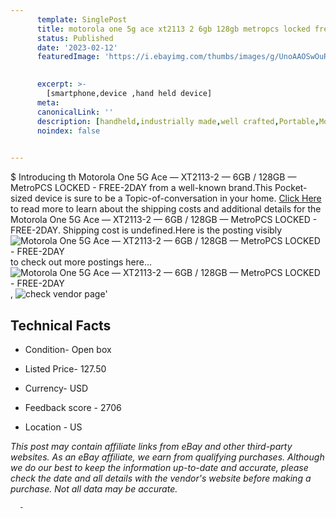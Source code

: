 ```yaml
---
      template: SinglePost
      title: motorola one 5g ace xt2113 2 6gb 128gb metropcs locked free 2day
      status: Published
      date: '2023-02-12'
      featuredImage: 'https://i.ebayimg.com/thumbs/images/g/UnoAAOSwOuRj4Epg/s-l225.jpg'
       

      excerpt: >-
        [smartphone,device ,hand held device]
      meta:
      canonicalLink: ''
      description: [handheld,industrially made,well crafted,Portable,Mobile,Compact,Convenient,Lightweight,Maneuverable,Man-portable,Miniature,Carriable,Hand-held,Light,Holdable,Transportable,Mobile device,Pocket-sized,On-the-go,Wireless,Cordless,Compact size,Convenient size, smartphone,device ,hand held device]
      noindex: false
      

---
```

$
      Introducing th Motorola One 5G Ace — XT2113-2 — 6GB / 128GB — MetroPCS LOCKED - FREE-2DAY from a well-known brand.This Pocket-sized device  is sure to be a Topic-of-conversation in your home. [Click Here](https://www.ebay.com/itm/255964830396?hash=item3b98b15abc%3Ag%3AUnoAAOSwOuRj4Epg&mkevt=1&mkcid=1&mkrid=711-53200-19255-0&campid=%253CePNCampaignId%253E&customid=%253CreferenceId%253E&toolid=10049) to read more to learn about the shipping costs and additional details for the Motorola One 5G Ace — XT2113-2 — 6GB / 128GB — MetroPCS LOCKED - FREE-2DAY. Shipping cost is undefined.Here is the posting visibly ![Motorola One 5G Ace — XT2113-2 — 6GB / 128GB — MetroPCS LOCKED - FREE-2DAY](https://i.ebayimg.com/thumbs/images/g/UnoAAOSwOuRj4Epg/s-l225.jpg) to check out more postings here... ![Motorola One 5G Ace — XT2113-2 — 6GB / 128GB — MetroPCS LOCKED - FREE-2DAY](https://i.ebayimg.com/images/g/UnoAAOSwOuRj4Epg/s-l1600.jpg), ![check vendor page]()'

      

 ## Technical Facts 



     
      

 - Condition- Open box 


      

 - Listed Price- 127.50 


      

 - Currency- USD 


      

 - Feedback score - 2706 


      

 - Location - US 


      
      

 *_This post may contain affiliate links from eBay and other third-party websites. As an eBay affiliate, we earn from qualifying purchases. Although we do our best to keep the information up-to-date and accurate, please check the date and all details with the vendor's website before making a purchase. Not all data may be accurate._*




      -
